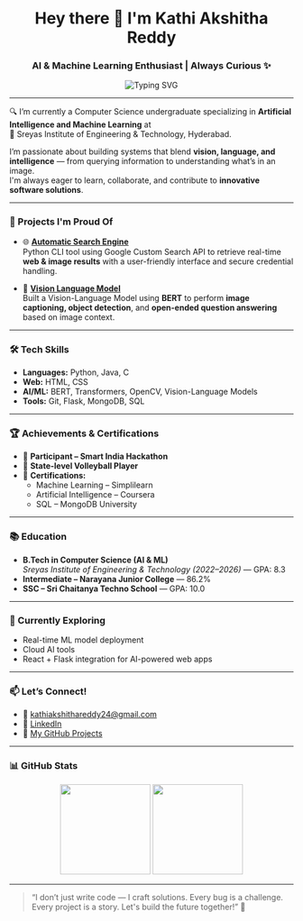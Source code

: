 <h1 align="center">Hey there 👋 I'm Kathi Akshitha Reddy</h1>
<h3 align="center">AI & Machine Learning Enthusiast | Always Curious ✨</h3>

<p align="center">
  <img src="https://readme-typing-svg.demolab.com?font=Fira+Code&pause=1000&width=450&lines=Engineering+the+Future+with+AI;Lifelong+Learner+%7C+Creative+Thinker;Let's+Build+Something+Great+Together!🌟" alt="Typing SVG" />
</p>

---

🔍 I’m currently a Computer Science undergraduate specializing in **Artificial Intelligence and Machine Learning** at  
📍 Sreyas Institute of Engineering & Technology, Hyderabad.

I’m passionate about building systems that blend **vision, language, and intelligence** — from querying information to understanding what’s in an image.  
I'm always eager to learn, collaborate, and contribute to **innovative software solutions**.

---

### 🚀 Projects I'm Proud Of

- 🌐 [**Automatic Search Engine**](https://github.com/kathiakshitha/Automatic-Search-Engine)  
  Python CLI tool using Google Custom Search API to retrieve real-time **web & image results** with a user-friendly interface and secure credential handling.

- 🧠 [**Vision Language Model**](https://github.com/kathiakshitha/Visual-Language-Model-for-Contextual-Image-Understanding-and-Query-Response)  
  Built a Vision-Language Model using **BERT** to perform **image captioning, object detection**, and **open-ended question answering** based on image context.

---

### 🛠️ Tech Skills

- **Languages:** Python, Java, C  
- **Web:** HTML, CSS  
- **AI/ML:** BERT, Transformers, OpenCV, Vision-Language Models  
- **Tools:** Git, Flask, MongoDB, SQL

---

### 🏆 Achievements & Certifications

- 🎯 **Participant – Smart India Hackathon**
- 🏐 **State-level Volleyball Player**
- 📜 **Certifications:**
  - Machine Learning – Simplilearn  
  - Artificial Intelligence – Coursera  
  - SQL – MongoDB University

---

### 📚 Education

- **B.Tech in Computer Science (AI & ML)**  
  *Sreyas Institute of Engineering & Technology (2022–2026)* — GPA: 8.3  
- **Intermediate – Narayana Junior College** — 86.2%  
- **SSC – Sri Chaitanya Techno School** — GPA: 10.0

---

### 🌱 Currently Exploring

- Real-time ML model deployment  
- Cloud AI tools  
- React + Flask integration for AI-powered web apps

---

### 📫 Let’s Connect!

- 📧 [kathiakshithareddy24@gmail.com](mailto:kathiakshithareddy24@gmail.com)  
- 🔗 [LinkedIn](https://www.linkedin.com/in/kathi-akshitha-reddy-32b382282/)  
- 🧠 [My GitHub Projects](https://github.com/kathiakshitha)

---

### 📊 GitHub Stats

<p align="center">
  <img src="https://github-readme-stats.vercel.app/api?username=kathiakshitha&show_icons=true&theme=radical" height="160" />
  <img src="https://github-readme-stats.vercel.app/api/top-langs/?username=kathiakshitha&layout=compact&theme=radical" height="160" />
</p>

---

> “I don’t just write code — I craft solutions. Every bug is a challenge. Every project is a story. Let's build the future together!” 🚀
